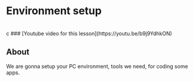 
# Environment setup

<br/>
c
### [Youtube video for this lesson](https://youtu.be/b9j9YdhkON)

<br/>

## About

We are gonna setup your PC environment, tools we need, for coding some apps.
